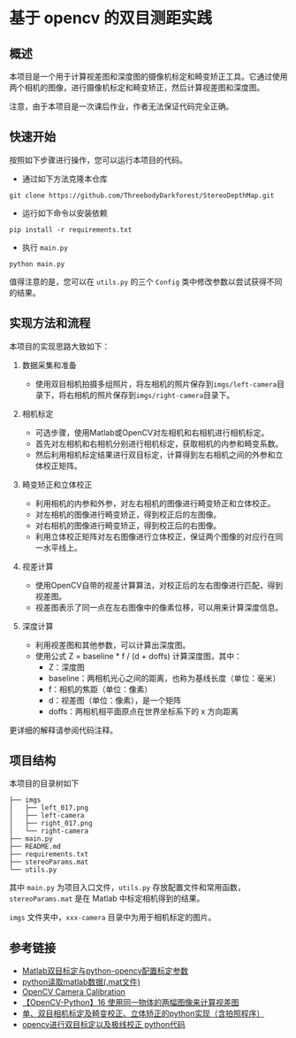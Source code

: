 # 基于 opencv 的双目测距实践

## 概述

本项目是一个用于计算视差图和深度图的摄像机标定和畸变矫正工具。它通过使用两个相机的图像，进行摄像机标定和畸变矫正，然后计算视差图和深度图。

注意，由于本项目是一次课后作业，作者无法保证代码完全正确。

## 快速开始

按照如下步骤进行操作，您可以运行本项目的代码。

- 通过如下方法克隆本仓库

```shell
git clone https://github.com/ThreebodyDarkforest/StereoDepthMap.git
```

- 运行如下命令以安装依赖

```shell
pip install -r requirements.txt
```

- 执行 `main.py`

```shell
python main.py
```

值得注意的是，您可以在 `utils.py` 的三个 `Config` 类中修改参数以尝试获得不同的结果。

## 实现方法和流程

本项目的实现思路大致如下：

1. 数据采集和准备
    - 使用双目相机拍摄多组照片，将左相机的照片保存到`imgs/left-camera`目录下，将右相机的照片保存到`imgs/right-camera`目录下。

2. 相机标定
    - 可选步骤，使用Matlab或OpenCV对左相机和右相机进行相机标定。
    - 首先对左相机和右相机分别进行相机标定，获取相机的内参和畸变系数。
    - 然后利用相机标定结果进行双目标定，计算得到左右相机之间的外参和立体校正矩阵。

3. 畸变矫正和立体校正
    - 利用相机的内参和外参，对左右相机的图像进行畸变矫正和立体校正。
    - 对左相机的图像进行畸变矫正，得到校正后的左图像。
    - 对右相机的图像进行畸变矫正，得到校正后的右图像。
    - 利用立体校正矩阵对左右图像进行立体校正，保证两个图像的对应行在同一水平线上。

4. 视差计算
    - 使用OpenCV自带的视差计算算法，对校正后的左右图像进行匹配，得到视差图。
    - 视差图表示了同一点在左右图像中的像素位移，可以用来计算深度信息。

5. 深度计算
    - 利用视差图和其他参数，可以计算出深度图。
    - 使用公式 Z = baseline * f / (d + doffs) 计算深度图，其中：
        - Z：深度图
        - baseline：两相机光心之间的距离，也称为基线长度（单位：毫米）
        - f：相机的焦距（单位：像素）
        - d：视差图（单位：像素），是一个矩阵
        - doffs：两相机相平面原点在世界坐标系下的 x 方向距离

更详细的解释请参阅代码注释。

## 项目结构

本项目的目录树如下

```
├── imgs
│   ├── left_017.png
│   ├── left-camera
│   ├── right_017.png
│   └── right-camera
├── main.py
├── README.md
├── requirements.txt
├── stereoParams.mat
└── utils.py
```

其中 `main.py` 为项目入口文件，`utils.py` 存放配置文件和常用函数，`stereoParams.mat` 是在 Matlab 中标定相机得到的结果。

`imgs` 文件夹中，`xxx-camera` 目录中为用于相机标定的图片。

## 参考链接

- [Matlab双目标定与python-opencv配置标定参数](https://blog.csdn.net/tqptr_opqww/article/details/115358266)
- [python读取matlab数据(.mat文件)](https://blog.csdn.net/qq_44946715/article/details/119932640)
- [OpenCV Camera Calibration](https://docs.opencv.org/3.4/dc/dbb/tutorial_py_calibration.html)
- [【OpenCV-Python】16 使用同一物体的两幅图像来计算视差图](https://blog.csdn.net/weixin_45839039/article/details/111997517)
- [单、双目相机标定及畸变校正、立体矫正的python实现（含拍照程序）](https://blog.csdn.net/qq_22059843/article/details/103400094)
- [opencv进行双目标定以及极线校正 python代码](https://blog.csdn.net/qq_30234963/article/details/121908465)